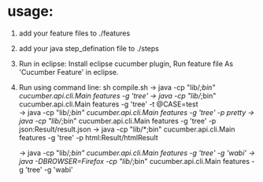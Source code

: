 # usage:

1. add your feature files to ./features

2. add your java step_defination file to ./steps

3. Run in eclipse:
   Install eclipse cucumber plugin, Run feature file As 'Cucumber Feature' in eclipse.
   
4. Run using command line:
   sh compile.sh
   -> java -cp "lib/*;bin" cucumber.api.cli.Main features -g 'tree'
   -> java -cp "lib/*;bin" cucumber.api.cli.Main features -g 'tree' -t @CASE=test   
   -> java -cp "lib/*;bin" cucumber.api.cli.Main features -g 'tree' -p pretty
   -> java -cp "lib/*;bin" cucumber.api.cli.Main features -g 'tree' -p json:Result/result.json
   -> java -cp "lib/*;bin" cucumber.api.cli.Main features -g 'tree' -p html:Result/htmlResult
   
   -> java -cp "lib/*;bin" cucumber.api.cli.Main features -g 'tree' -g 'wabi'
   -> java -DBROWSER=Firefox -cp "lib/*;bin" cucumber.api.cli.Main features -g 'tree' -g 'wabi'
   